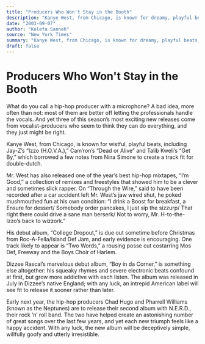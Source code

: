 ```yaml
---
title: "Producers Who Won't Stay in the Booth"
description: "Kanye West, from Chicago, is known for dreamy, playful beats, including Jay-Z’s “Izzo (H.O.V.A.), Cam’ron's “Dead or Alive” and Talib Kweli’s ‘Get By.’ He has also released one of the year’s best hip-..."
date: "2003-09-07"
author: "Kelefa Sanneh"
source: "New York Times"
summary: "Kanye West, from Chicago, is known for dreamy, playful beats, including Jay-Z’s “Izzo (H.O.V.A.), Cam’ron's “Dead or Alive” and Talib Kweli’s ‘Get By.’ He has also released one of the year’s best hip-hop mixtapes, “I’m Good,” a collection of remixes and freestyles that showed him to be a clever and sometimes."
draft: false
---
```


# Producers Who Won't Stay in the Booth

What do you call a hip-hop producer with a microphone? A bad idea, more often than not: most of them are better off letting the professionals handle the vocals. And yet three of this season’s most exciting new releases come from vocalist-producers who seem to think they can do everything, and they just might be right.

Kanye West, from Chicago, is known for wistful, playful beats, including Jay-Z’s “Izzo (H.O.V.A.),” Cam’ron’s “Dead or Alive” and Talib Kweli’s “Get By,” which borrowed a few notes from Nina Simone to create a track fit for double-dutch.

Mr. West has also released one of the year’s best hip-hop mixtapes, “I’m Good,” a collection of remixes and freestyles that showed him to be a clever and sometimes slick rapper. On “Through the Wire,” said to have been recorded after a car accident left Mr. West’s jaw wired shut, he poked mushmouthed fun at his own condition: “I drink a Boost for breakfast, a Ensure for dessert/ Somebody order pancakes, I just sip the sizzurp/ That right there could drive a sane man berserk/ Not to worry, Mr. H-to-the-Izzo’s back to wizzork.”

His debut album, “College Dropout,” is due out sometime before Christmas from Roc-A-Fella/Island Def Jam, and early evidence is encouraging. One track likely to appear is “Two Words,” a rousing posse cut costarring Mos Def, Freeway and the Boys Choir of Harlem.

Dizzee Rascal’s marvelous debut album, “Boy in da Corner,” is something else altogether: his squeaky rhymes and severe electronic beats confound at first, but grow more addictive with each listen. The album was released in July in Dizzee’s native England; with any luck, an intrepid American label will see fit to release it sooner rather than later.

Early next year, the hip-hop producers Chad Hugo and Pharrell Williams (known as the Neptunes) are to release their second album with N.E.R.D., their rock ’n’ roll band. The two have helped create an astonishing number of great songs over the last few years, and yet each new triumph feels like a happy accident. With any luck, the new album will be deceptively simple, willfully goofy and utterly irresistible.
